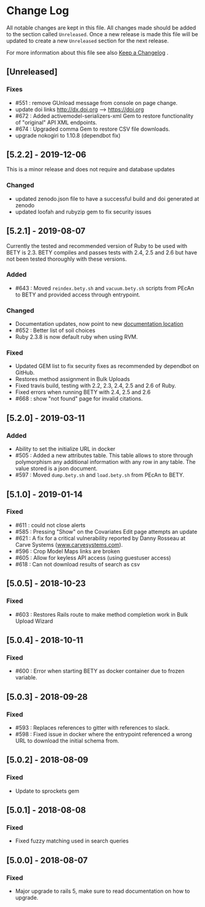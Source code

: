 # Change Log
All notable changes are kept in this file. All changes made should be added to the section called
`Unreleased`. Once a new release is made this file will be updated to create a new `Unreleased`
section for the next release.

For more information about this file see also [Keep a Changelog](http://keepachangelog.com/) .

## [Unreleased]

### Fixes
- #551 : remove GUnload message from console on page change.
- update doi links http://dx.doi.org --> https://doi.org
- #672 : Added activemodel-serializers-xml Gem to restore functionality of "original" API XML endpoints.
- #674 : Upgraded comma Gem to restore CSV file downloads.
- upgrade nokogiri to 1.10.8 (dependbot fix)


## [5.2.2] - 2019-12-06

This is a minor release and does not require and database updates

### Changed
- updated zenodo.json file to have a successful build and doi generated at zenodo
- updated loofah and rubyzip gem to fix security issues

## [5.2.1] - 2019-08-07

Currently the tested and recommended version of Ruby to be used with BETY is 2.3. BETY compiles and passes tests with 2.4, 2.5 and 2.6 but have not been tested thoroughly with these versions.

### Added

- #643 : Moved `reindex.bety.sh` and `vacuum.bety.sh` scripts from PEcAn to BETY and provided access through entrypoint. 

### Changed

- Documentation updates, now point to new [documentation location](https://pecanproject.github.io/bety-documentation/index.html)
- #652 : Better list of soil choices
- Ruby 2.3.8 is now default ruby when using RVM.

### Fixed

- Updated GEM list to fix security fixes as recommended by dependbot on GitHub.
- Restores method assignment in Bulk Uploads
- Fixed travis build, testing with 2.2, 2.3, 2.4, 2.5 and 2.6 of Ruby.
- Fixed errors when running BETY with 2.4, 2.5 and 2.6
- #668 : show "not found" page for invalid citations.

## [5.2.0] - 2019-03-11

### Added

- Ability to set the initialize URL in docker
- #505 : Added a new attributes table. This table allows to store through polymorphism any additional information with any row in any table. The value stored is a json document.
- #597 : Moved `dump.bety.sh` and `load.bety.sh` from PEcAn to BETY.

## [5.1.0] - 2019-01-14

### Fixed

- #611 : could not close alerts
- #585 : Pressing "Show" on the Covariates Edit page attempts an update
- #621 : A fix for a critical vulnerability reported by Danny Rosseau at Carve Systems (www.carvesystems.com).
- #596 : Crop Model Maps links are broken
- #605 : Allow for keyless API access (using guestuser access)
- #618 : Can not download results of search as csv

## [5.0.5] - 2018-10-23

### Fixed

- #603 : Restores Rails route to make method completion work in Bulk Upload Wizard

## [5.0.4] - 2018-10-11

### Fixed

- #600 : Error when starting BETY as docker container due to frozen variable.

## [5.0.3] - 2018-09-28

### Fixed

- #593 : Replaces references to gitter with references to slack.
- #598 : Fixed issue in docker where the entrypoint referenced a wrong URL to download the initial schema from.

## [5.0.2] - 2018-08-09

### Fixed
- Update to sprockets gem

## [5.0.1] - 2018-08-08

### Fixed
- Fixed fuzzy matching used in search queries

## [5.0.0] - 2018-08-07

### Fixed
- Major upgrade to rails 5, make sure to read documentation on how to upgrade.
